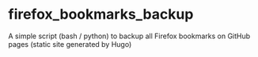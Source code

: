 # firefox_bookmarks_backup
A simple script (bash / python) to backup all Firefox bookmarks on GitHub pages (static site generated by Hugo)
